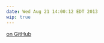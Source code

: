 ```yaml
---
date: Wed Aug 21 14:00:12 EDT 2013
wip: true
---
```

[on GitHub](https://github.com/jmptable/mythical_s)
